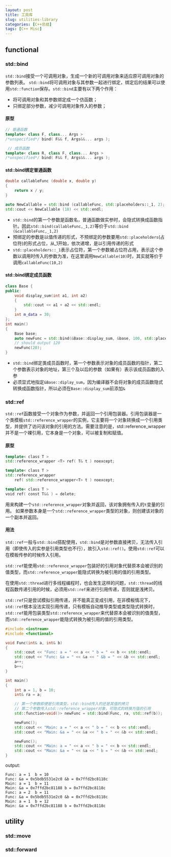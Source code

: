 ```yaml
---
layout: post
title: 工具库
slug: utilities-library
categories: [C++总结]
tags: [C++ Misc]
---
```


## functional
### std::bind
`std::bind`接受一个可调用对象，生成一个新的可调用对象来适应原可调用对象的参数列表。
`std::bind`将可调用对象与其参数一起进行绑定，绑定后的结果可以使用`std::function`保存。`std::bind`主要有以下两个作用：
- 将可调用对象和其参数绑定成一个仿函数；
- 只绑定部分参数，减少可调用对象传入的参数；
#### 原型

```cpp
// 普通函数
template< class F, class... Args >
/*unspecified*/ bind( F&& f, Args&&... args );

 // 成员函数
template< class R, class F, class... Args >
/*unspecified*/ bind( F&& f, Args&&... args );
```
#### std::bind绑定普通函数

```cpp
double callableFunc (double x, double y)
{
    return x / y;
}

auto NewCallable = std::bind (callableFunc, std::placeholders::_1, 2);
std::cout << NewCallable (10) << std::endl;
```
+ `std::bind`的第一个参数是函数名，普通函数做实参时，会隐式转换成函数指针。因此`std::bind(callableFunc,_1,2)`等价于`std::bind (&callableFunc,_1,2)`
+  预绑定的参数是以值传递的形式，不预绑定的参数要用`std::placeholders`(占位符)的形式占位，从_1开始，依次递增，是以引用传递的形式
+ `std::placeholders::_1`表示占位符，第一个参数被占位符占用，表示这个参数以调用时传入的参数为准，在这里调用`NewCallable(10)`时，其实就等价于调用`callableFunc(10,2)`
#### std::bind绑定成员函数

```cpp
class Base {
public:
    void display_sum(int a1, int a2)
    {
        std::cout << a1 + a2 << std::endl;
    }
    int m_data = 30;
};
int main()
{
    Base base;
    auto newFunc = std::bind(&Base::display_sum, &base, 100, std::placeholders::_1);
    // should output 120
    newFunc(20);
}
```
- `std::bind`绑定类成员函数时，第一个参数表示对象的成员函数的指针，第二个参数表示对象的地址，第三个及以后的参数（如果有）表示该成员函数的入参
- 必须显式地指定`&Base::diplay_sum`，因为编译器不会将对象的成员函数隐式转换成函数指针，所以必须在`Base::display_sum`前添加`&`
### std::ref
`std::ref`函数接受一个对象作为参数，并返回一个引用包装器。引用包装器是一个类模板`std::reference_wrapper`的实例，它主要将一个对象转换成一个引用类型，并提供了访问该对象的引用的方法。需要注意的是，std::reference_wrapper并不是一个裸引用，它本身是一个对象，可以被复制和赋值。
#### 原型

```cpp
template< class T >
std::reference_wrapper <T> ref( T& t ) noexcept;

template< class T >
std::reference_wrapper
    ref( std::reference_wrapper<T> t ) noexcept;

template< class T >
void ref( const T&& ) = delete;
```
用来构建一个`std::reference_wrapper`对象并返回，该对象拥有传入的`t`变量的引用。
如果参数本身是一个`std::reference_wrapper`类型的对象，则创建该对象的一个副本并返回。
#### 用法
`std::ref`一般与`std::bind`搭配使用，`std::bind`是对参数直接拷贝，无法传入引用（即使传入的实参是引用类型也不行），故引入`std::ref()`。使用`std::ref`可以在模板传参的时候传入引用。

`std::ref`能使用`std::reference_wrapper`包装好的引用对象代替原本会被识别的值类型，而`std::reference_wrapper`能隐式转换为被引用的值的引用类型。

在使用`std::thread`进行多线程编程时，也会发生这样的问题，`std::thread`的线程函数传递引用的时候，必须用`std::ref`来进行引用传递，否则就是浅拷贝。

`std::ref`只是尝试模拟引用传递，并不能真正变成引用，在非模板情况下，`std::ref`根本没法实现引用传递，只有模板自动推导类型或类型隐式转换时，`std::ref`能用包装类型`std::reference_wrapper`来代替原本会被识别的值类型，而`std::reference_wrapper`能隐式转换为被引用的值的引用类型。

```cpp
#include <iostream>
#include <functional>

void Func(int& a, int& b)
{
    std::cout << "Func: a = " << a << " b = " << b << std::endl;
    std::cout << "Func: &a = " << &a << " &b = " << &b << std::endl;
    a++;
    b++;
}

int main()
{
    int a = 1, b = 10;
    int& ra = a;

    // 第一个参数即便是引用类型，std::bind传入的还是其值的拷贝
    // 第二个参数传入std::reference_wrapper对象，可隐式的转换为值的引用
    std::function<void()> newFunc = std::bind(Func, ra, std::ref(b));

    newFunc();
    std::cout << "Main: a = " << a << " b = " << b << std::endl;
    std::cout << "Main: &a = " << &a << " b = " << &b << std::endl;

    newFunc();
    std::cout << "Main: a = " << a << " b = " << b << std::endl;
    std::cout << "Main: &a = " << &a << " b = " << &b << std::endl;
}

```
output:
```
Func: a = 1  b = 10
Func: &a = 0x5bdb5531e2c0 &b = 0x7ffd2bc8118c
Main: a = 1  b = 11
Main: &a = 0x7ffd2bc81188 b = 0x7ffd2bc8118c
Func: a = 2  b = 11
Func: &a = 0x5bdb5531e2c0 &b = 0x7ffd2bc8118c
Main: a = 1  b = 12
Main: &a = 0x7ffd2bc81188 b = 0x7ffd2bc8118c
```
## utility
### std::move
### std::forward